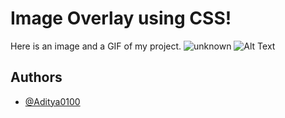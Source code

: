 
# Image Overlay using CSS!

Here is an image and a GIF of my project.
![unknown](https://user-images.githubusercontent.com/95962046/152120008-fa065fc6-143d-41df-a77e-e75fc9beada0.png)
![Alt Text](https://media.giphy.com/media/qI9OLHgY7rTlqQG4Tr/giphy.gif)
## Authors
- [@Aditya0100](https://github.com/Aditya0100)


